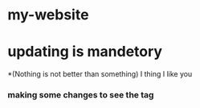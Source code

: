 # my-website
# updating is mandetory

*(Nothing is not better than something)
 I thing I like you
 
 ### making some changes to see the tag
